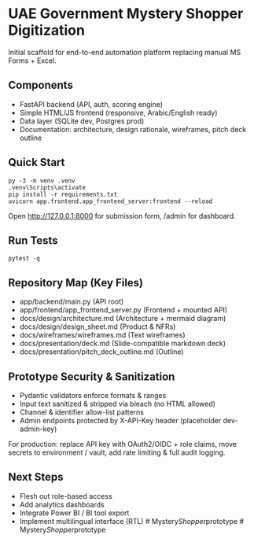 # UAE Government Mystery Shopper Digitization

Initial scaffold for end-to-end automation platform replacing manual MS Forms + Excel.

## Components
- FastAPI backend (API, auth, scoring engine)
- Simple HTML/JS frontend (responsive, Arabic/English ready)
- Data layer (SQLite dev, Postgres prod)
- Documentation: architecture, design rationale, wireframes, pitch deck outline

## Quick Start
```
py -3 -m venv .venv
.venv\Scripts\activate
pip install -r requirements.txt
uvicorn app.frontend.app_frontend_server:frontend --reload
```
Open http://127.0.0.1:8000 for submission form, /admin for dashboard.

## Run Tests
```
pytest -q
```

## Repository Map (Key Files)
- app/backend/main.py (API root)
- app/frontend/app_frontend_server.py (Frontend + mounted API)
- docs/design/architecture.md (Architecture + mermaid diagram)
- docs/design/design_sheet.md (Product & NFRs)
- docs/wireframes/wireframes.md (Text wireframes)
- docs/presentation/deck.md (Slide-compatible markdown deck)
- docs/presentation/pitch_deck_outline.md (Outline)

## Prototype Security & Sanitization
- Pydantic validators enforce formats & ranges
- Input text sanitized & stripped via bleach (no HTML allowed)
- Channel & identifier allow-list patterns
- Admin endpoints protected by X-API-Key header (placeholder dev-admin-key)

For production: replace API key with OAuth2/OIDC + role claims, move secrets to environment / vault, add rate limiting & full audit logging.

## Next Steps
- Flesh out role-based access
- Add analytics dashboards
- Integrate Power BI / BI tool export
- Implement multilingual interface (RTL)
#   M y s t e r y _ S h o p p e r _ p r o t o t y p e 
 
 #   M y s t e r y _ S h o p p e r _ p r o t o t y p e 
 
 